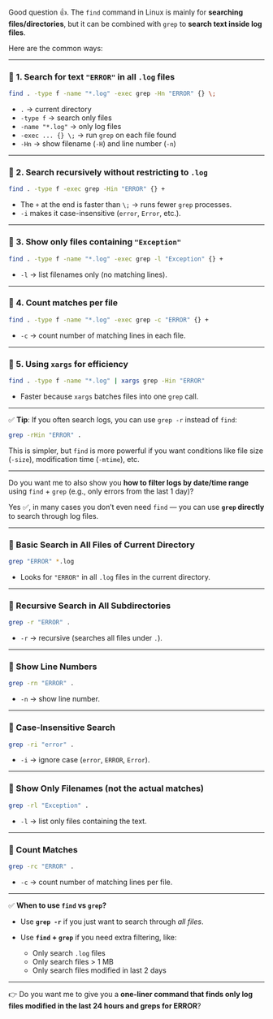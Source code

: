 

Good question 👍. The `find` command in Linux is mainly for **searching files/directories**, but it can be combined with `grep` to **search text inside log files**.

Here are the common ways:

---

### 🔹 1. Search for text `"ERROR"` in all `.log` files

```bash
find . -type f -name "*.log" -exec grep -Hn "ERROR" {} \;
```

* `.` → current directory
* `-type f` → search only files
* `-name "*.log"` → only log files
* `-exec ... {} \;` → run `grep` on each file found
* `-Hn` → show filename (`-H`) and line number (`-n`)

---

### 🔹 2. Search recursively without restricting to `.log`

```bash
find . -type f -exec grep -Hin "ERROR" {} +
```

* The `+` at the end is faster than `\;` → runs fewer `grep` processes.
* `-i` makes it case-insensitive (`error`, `Error`, etc.).

---

### 🔹 3. Show only files containing `"Exception"`

```bash
find . -type f -name "*.log" -exec grep -l "Exception" {} +
```

* `-l` → list filenames only (no matching lines).

---

### 🔹 4. Count matches per file

```bash
find . -type f -name "*.log" -exec grep -c "ERROR" {} +
```

* `-c` → count number of matching lines in each file.

---

### 🔹 5. Using `xargs` for efficiency

```bash
find . -type f -name "*.log" | xargs grep -Hin "ERROR"
```

* Faster because `xargs` batches files into one `grep` call.

---

✅ **Tip**: If you often search logs, you can use `grep -r` instead of `find`:

```bash
grep -rHin "ERROR" .
```

This is simpler, but `find` is more powerful if you want conditions like file size (`-size`), modification time (`-mtime`), etc.

---

Do you want me to also show you **how to filter logs by date/time range** using `find` + `grep` (e.g., only errors from the last 1 day)?


Yes ✅, in many cases you don’t even need `find` — you can use **`grep` directly** to search through log files.

---

### 🔹 Basic Search in All Files of Current Directory

```bash
grep "ERROR" *.log
```

* Looks for `"ERROR"` in all `.log` files in the current directory.

---

### 🔹 Recursive Search in All Subdirectories

```bash
grep -r "ERROR" .
```

* `-r` → recursive (searches all files under `.`).

---

### 🔹 Show Line Numbers

```bash
grep -rn "ERROR" .
```

* `-n` → show line number.

---

### 🔹 Case-Insensitive Search

```bash
grep -ri "error" .
```

* `-i` → ignore case (`error`, `ERROR`, `Error`).

---

### 🔹 Show Only Filenames (not the actual matches)

```bash
grep -rl "Exception" .
```

* `-l` → list only files containing the text.

---

### 🔹 Count Matches

```bash
grep -rc "ERROR" .
```

* `-c` → count number of matching lines per file.

---

✅ **When to use `find` vs `grep`?**

* Use **`grep -r`** if you just want to search through *all files*.
* Use **`find` + `grep`** if you need extra filtering, like:

  * Only search `.log` files
  * Only search files > 1 MB
  * Only search files modified in last 2 days

---

👉 Do you want me to give you a **one-liner command that finds only log files modified in the last 24 hours and greps for ERROR**?
